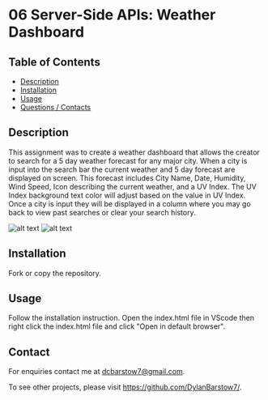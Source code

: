 # 06 Server-Side APIs: Weather Dashboard

## Table of Contents
- [Description](#Description)
- [Installation](#Installation)
- [Usage](#Usage)
- [Questions / Contacts](#Contact)

## Description
This assignment was to create a weather dashboard that allows the creator to search for a 5 day weather forecast for any major city. When a city is input into the search bar the current weather and 5 day forecast are displayed on screen. This forecast includes City Name, Date, Humidity, Wind Speed, Icon describing the current weather, and a UV Index. The UV Index background text color will adjust based on the value in UV Index. Once a city is input they will be displayed in a column where you may go back to view past searches or clear your search history.

![alt text]()
![alt text]()

## Installation
Fork or copy the repository.

## Usage
Follow the installation instruction.  Open the index.html file in VScode then right click the index.html file and click "Open in default browser".

## Contact
For enquiries contact me at dcbarstow7@gmail.com.

To see other projects, please visit https://github.com/DylanBarstow7/.